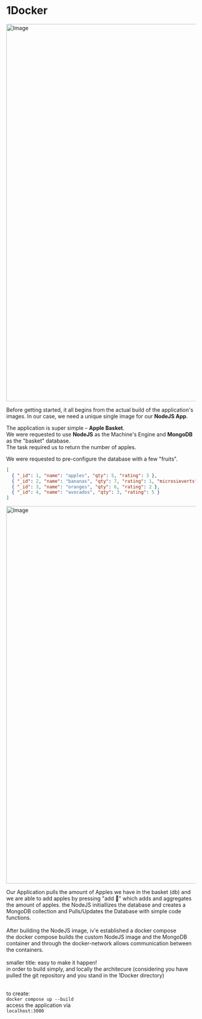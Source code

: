 # 1Docker

<img width="1000" alt="Image" src="https://github.com/user-attachments/assets/e62e900c-e520-4b7a-a2fb-df9a4237b851" />

Before getting started, it all begins from the actual build of the application's images. In our case, we need a unique single image for our **NodeJS App**.

The application is super simple – **Apple Basket**.  <br>
We were requested to use **NodeJS** as the Machine's Engine and **MongoDB** as the "basket" database. <br>
The task required us to return the number of apples.

We were requested to pre-configure the database with a few "fruits".  <br>
```json
[
  { "_id": 1, "name": "apples", "qty": 5, "rating": 3 },
  { "_id": 2, "name": "bananas", "qty": 7, "rating": 1, "microsieverts": 0.1 },
  { "_id": 3, "name": "oranges", "qty": 6, "rating": 2 },
  { "_id": 4, "name": "avocados", "qty": 3, "rating": 5 }
]
```

<img width="1000" alt="Image" src="https://github.com/user-attachments/assets/953582d4-c3bd-4559-a240-9538d06d1dd3"> <br>

Our Application pulls the amount of Apples we have in the basket (db) and we are able to add apples by pressing "add 🍎" which adds and aggregates the amount of apples.
the NodeJS initiallizes the database and creates a MongoDB collection and Pulls/Updates the Database with simple code functions.<br>
<br>
After building the NodeJS image, iv'e established a docker compose<br>
the docker compose builds the custom NodeJS image and the MongoDB container and through the docker-network allows communication between the containers.<br>
<br>
smaller title: easy to make it happen!<br>
in order to build simply, and locally the architecure (considering you have pulled the git repository and you stand in the 1Docker directory)<br><br>

to create:<br>
```docker compose up --build```<br>
access the application via<br>
 ```localhost:3000``` <br>
